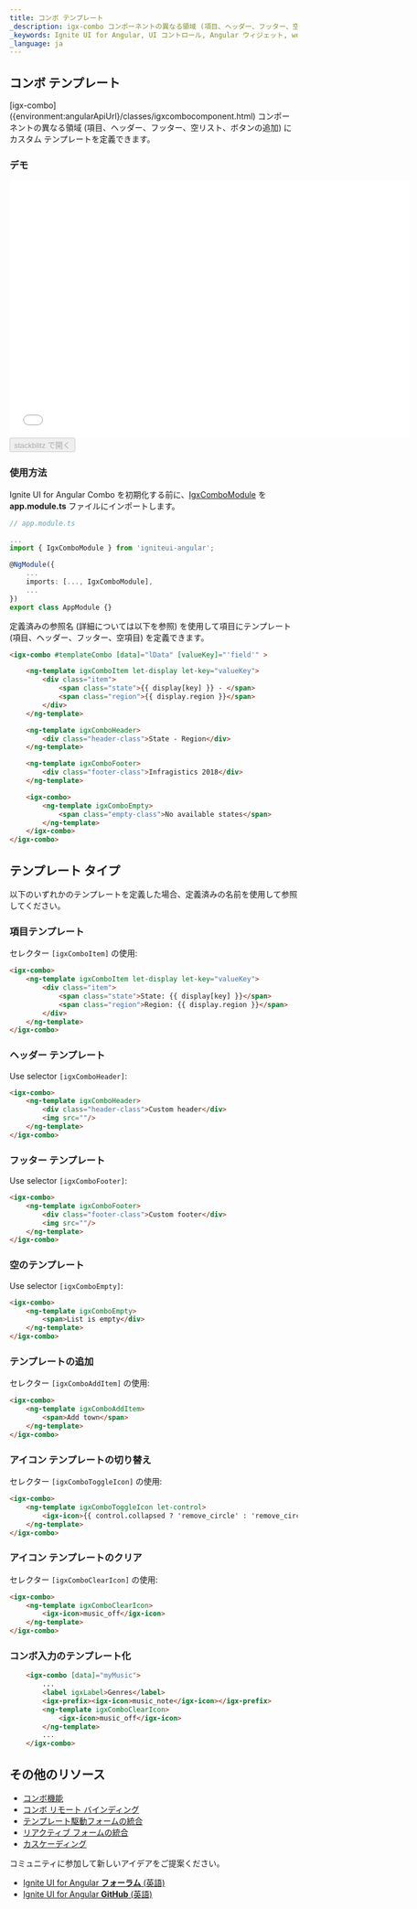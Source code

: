 ```yaml
---
title: コンボ テンプレート
_description: igx-combo コンポーネントの異なる領域 (項目、ヘッダー、フッター、空リスト、ボタンの追加) にカスタム テンプレートを定義できます。
_keywords: Ignite UI for Angular, UI コントロール, Angular ウィジェット, web ウィジェット, UI ウィジェット, Angular, ネイティブ Angular コンポーネント スイート, ネイティブ Angular コントロール, ネイティブ Angular コンポーネント ライブラリ, Angular Combo コンポーネント,  Angular テンプレート, Angular Combo テンプレート
_language: ja
---
```


## コンボ テンプレート
<p class="highlight">
[igx-combo]({environment:angularApiUrl}/classes/igxcombocomponent.html) コンポーネントの異なる領域 (項目、ヘッダー、フッター、空リスト、ボタンの追加) にカスタム テンプレートを定義できます。
</p>
<div class="divider"></div>

### デモ

<div class="sample-container loading" style="height: 450px;">
    <iframe id="combo-templates-sample" frameborder="0" seamless width="700px" height="100%" src="{environment:demosBaseUrl}/lists/combo-template" onload="onSampleIframeContentLoaded(this);"></iframe>
</div>
<div>
    <button data-localize="stackblitz" disabled class="stackblitz-btn" data-iframe-id="combo-templates-sample" data-demos-base-url="{environment:demosBaseUrl}">stackblitz で開く</button>
</div>

### 使用方法
Ignite UI for Angular Combo を初期化する前に、[IgxComboModule]({environment:angularApiUrl}/classes/igxcombomodule.html) を **app.module.ts** ファイルにインポートします。

```typescript
// app.module.ts

...
import { IgxComboModule } from 'igniteui-angular';

@NgModule({
    ...
    imports: [..., IgxComboModule],
    ...
})
export class AppModule {}
```

定義済みの参照名 (詳細については以下を参照) を使用して項目にテンプレート (項目、ヘッダー、フッター、空項目) を定義できます。

```html
<igx-combo #templateCombo [data]="lData" [valueKey]="'field'" >

    <ng-template igxComboItem let-display let-key="valueKey">
        <div class="item">
            <span class="state">{{ display[key] }} - </span>
            <span class="region">{{ display.region }}</span>
        </div>
    </ng-template>

    <ng-template igxComboHeader>
        <div class="header-class">State - Region</div>
    </ng-template>

    <ng-template igxComboFooter>
        <div class="footer-class">Infragistics 2018</div>
    </ng-template>

    <igx-combo>
        <ng-template igxComboEmpty>
            <span class="empty-class">No available states</span>
        </ng-template>
    </igx-combo>
</igx-combo>
```

## テンプレート タイプ
以下のいずれかのテンプレートを定義した場合、定義済みの名前を使用して参照してください。

### 項目テンプレート
セレクター `[igxComboItem]` の使用:

```html
<igx-combo>
	<ng-template igxComboItem let-display let-key="valueKey">
		<div class="item">
			<span class="state">State: {{ display[key] }}</span>
			<span class="region">Region: {{ display.region }}</span>
		</div>
	</ng-template>
</igx-combo>
```

### ヘッダー テンプレート
Use selector `[igxComboHeader]`:

```html
<igx-combo>
    <ng-template igxComboHeader>
        <div class="header-class">Custom header</div>
        <img src=""/>
    </ng-template>
</igx-combo>
```

### フッター テンプレート
Use selector `[igxComboFooter]`:

```html
<igx-combo>
    <ng-template igxComboFooter>
        <div class="footer-class">Custom footer</div>
        <img src=""/>
    </ng-template>
</igx-combo>
```

### 空のテンプレート
Use selector `[igxComboEmpty]`:

```html
<igx-combo>
    <ng-template igxComboEmpty>
        <span>List is empty</div>
    </ng-template>
</igx-combo>
```

### テンプレートの追加
セレクター `[igxComboAddItem]` の使用:

```html
<igx-combo>
    <ng-template igxComboAddItem>
        <span>Add town</span>
    </ng-template>
</igx-combo>
```

### アイコン テンプレートの切り替え
セレクター `[igxComboToggleIcon]` の使用:

```html
<igx-combo>
    <ng-template igxComboToggleIcon let-control>
        <igx-icon>{{ control.collapsed ? 'remove_circle' : 'remove_circle_outline'}}</igx-icon>
    </ng-template>
</igx-combo>
```

### アイコン テンプレートのクリア
セレクター `[igxComboClearIcon]` の使用:

```html
<igx-combo>
    <ng-template igxComboClearIcon>
        <igx-icon>music_off</igx-icon>
    </ng-template>
</igx-combo>
```

<div class="divider--half"></div>

### コンボ入力のテンプレート化

```html
    <igx-combo [data]="myMusic">
        ...
        <label igxLabel>Genres</label>
        <igx-prefix><igx-icon>music_note</igx-icon></igx-prefix>
        <ng-template igxComboClearIcon>
            <igx-icon>music_off</igx-icon>
        </ng-template>
        ...
    </igx-combo>
```

## その他のリソース
<div class="divider--half"></div>

* [コンボ機能](combo_features.md)
* [コンボ リモート バインディング](combo_remote.md)
* [テンプレート駆動フォームの統合](input_group.md)
* [リアクティブ フォームの統合](input_group_reactive_forms.md)
* [カスケーディング](combo_cascading.md)

コミュニティに参加して新しいアイデアをご提案ください。

* [Ignite UI for Angular **フォーラム** (英語)](https://www.infragistics.com/community/forums/f/ignite-ui-for-angular)
* [Ignite UI for Angular **GitHub** (英語)](https://github.com/IgniteUI/igniteui-angular)
